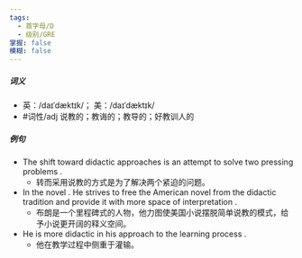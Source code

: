 ```yaml
---
tags:
  - 首字母/D
  - 级别/GRE
掌握: false
模糊: false
---
```

##### 词义
- 英：/daɪˈdæktɪk/； 美：/daɪˈdæktɪk/
- #词性/adj  说教的；教诲的；教导的；好教训人的
##### 例句
- The shift toward didactic approaches is an attempt to solve two pressing problems .
	- 转而采用说教的方式是为了解决两个紧迫的问题。
- In the novel . He strives to free the American novel from the didactic tradition and provide it with more space of interpretation .
	- 布朗是一个里程碑式的人物，他力图使美国小说摆脱简单说教的模式，给予小说更开阔的释义空间。
- He is more didactic in his approach to the learning process .
	- 他在教学过程中侧重于灌输。
